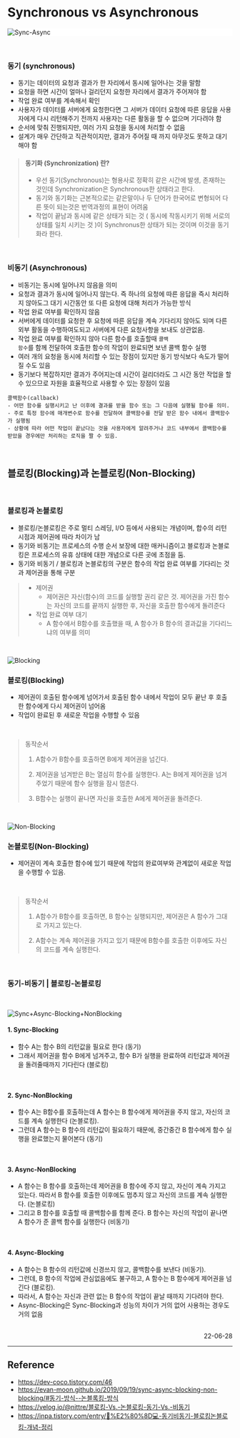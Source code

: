 # Synchronous vs Asynchronous

<div style="background-color:white">

![Sync-Async](./img/Sync_Async.png)
</div>

<br>

### 동기 (synchronous)
- 동기는 데이터의 요청과 결과가 한 자리에서 동시에 일어나는 것을 말함
- 요청을 하면 시간이 얼마나 걸리던지 요청한 자리에서 결과가 주어져야 함
- 작업 완료 여부를 계속해서 확인
- 사용자가 데이터를 서버에게 요청한다면 그 서버가 데이터 요청에 따른 응답을 사용자에게 다시 리턴해주기 전까지 사용자는 다른 활동을 할 수 없으며 기다려야 함
- 순서에 맞춰 진행되지만, 여러 가지 요청을 동시에 처리할 수 없음
- 설계가 매우 간단하고 직관적이지만, 결과가 주어질 때 까지 아무것도 못하고 대기해야 함

>#### 동기화 (Synchronization) 란?
>- 우선 동기(Synchronous)는 형용사로 정확히 같은 시간에 발생, 존재하는 것인데 Synchronization은 Synchronous한 상태라고 한다.
>- 동기와 동기화는 근본적으로는 같은말이나 두 단어가 한국어로 변형되어 다른 뜻이 되는것은 번역과정의 표현이 어려움
>- 작업이 끝남과 동시에 같은 상태가 되는 것 ( 동시에 작동시키기 위해 서로의 상태를 일치 시키는 것 )이 Synchronus한 상태가 되는 것이며 이것을 동기화라 한다.

<br>

### 비동기 (Asynchronous)
- 비동기는 동시에 일어나지 않음을 의미
- 요청과 결과가 동시에 일어나지 않는다. 즉 하나의 요청에 따른 응답을 즉시 처리하지 않아도그 대기 시간동안 또 다른 요청에 대해 처리가 가능한 방식
- 작업 완료 여부를 확인하지 않음
- 서버에게 데이터를 요청한 후 요청에 따른 응답을 계속 기다리지 않아도 되며 다른 외부 활동을 수행하여도되고 서버에게 다른 요청사항을 보내도 상관없음.
- 작업 완료 여부를 확인하지 않아 다른 함수를 호출할때 <code>콜백 함수</code>를 함께 전달하여 호출한 함수의 작업이 완료되면 보낸 콜백 함수 실행
- 여러 개의 요청을 동시에 처리할 수 있는 장점이 있지만 동기 방식보다 속도가 떨어질 수도 있음
- 동기보다 복잡하지만 결과가 주어지는데 시간이 걸리더라도 그 시간 동안 작업을 할 수 있으므로 자원을 효율적으로 사용할 수 있는 장점이 있음

```
콜백함수(callback) 
- 어떤 함수를 실행시키고 난 이후에 결과를 받을 함수 또는 그 다음에 실행될 함수를 의미. 
- 주로 특정 함수에 매개변수로 함수를 전달하여 콜백함수를 전달 받은 함수 내에서 콜백함수가 실행됨
- 상황에 따라 어떤 작업이 끝났다는 것을 사용자에게 알려주거나 코드 내부에서 콜백함수를 받았을 경우에만 처리하는 로직을 짤 수 있음.

```


<br>

## 블로킹(Blocking)과 논블로킹(Non-Blocking)

<br>

### 블로킹과 논블로킹
- 블로킹/논블로킹은 주로 멀티 스레딩, I/O 등에서 사용되는 개념이며, 합수의 리턴 시점과 제어권에 따라 차이가 남
- 동기와 비동기는 프로세스의 수행 순서 보장에 대한 매커니즘이고 블로킹과 논블로킹은 프로세스의 유휴 상태에 대한 개념으로 다른 곳에 초점을 둠.
- 동기와 비동기 / 블로킹과 논블로킹의 구분은 함수의 작업 완료 여부를 기다리는 것과 제어권을 통해 구분
>- 제어권
>   - 제어권은 자신(함수)의 코드를 실행할 권리 같은 것. 제어권을 가진 함수는 자신의 코드를 끝까지 실행한 후, 자신을 호출한 함수에게 돌려준다
>- 작업 완료 여부 대기
>   - A 함수에서 B함수를 호출했을 때, A 함수가 B 함수의 결과값을 기다리느냐의 여부를 의미

<br>

![Blocking](./img/blocking.png)

### 블로킹(Blocking)
- 제어권이 호출된 함수에게 넘어가서 호출된 함수 내에서 작업이 모두 끝난 후 호출한 함수에게 다시 제어권이 넘어옴
- 작업이 완료된 후 새로운 작업을 수행할 수 있음

<br>

> 동작순서
>1. A함수가 B함수를 호출하면 B에게 제어권을 넘긴다.
>
>2. 제어권을 넘겨받은 B는 열심히 함수를 실행한다. A는 B에게 제어권을 넘겨주었기 때문에 함수 실행을 잠시 멈춘다.
>3. B함수는 실행이 끝나면 자신을 호출한 A에게 제어권을 돌려준다.

<br>

![Non-Blocking](./img/non_blocking.png)

### 논블로킹(Non-Blocking)
- 제어권이 계속 호출한 함수에 있기 때문에 작업의 완료여부와 관계없이 새로운 작업을 수행할 수 있음.

<br>

> 동작순서
>1. A함수가 B함수를 호출하면, B 함수는 실행되지만, 제어권은 A 함수가 그대로 가지고 있는다.
>
>2. A함수는 계속 제어권을 가지고 있기 때문에 B함수를 호출한 이후에도 자신의 코드를 계속 실행한다.

<br>

### 동기-비동기 | 블로킹-논블로킹

<br>

![Sync+Async-Blocking+NonBlocking](./img/sync-blocking.png)

#### 1. Sync-Blocking
- 함수 A는 함수 B의 리턴값을 필요로 한다 (동기)
- 그래서 제어권을 함수 B에게 넘겨주고, 함수 B가 실행을 완료하여 리턴값과 제어권을 돌려줄때까지 기다린다 (블로킹)

<br>

#### 2. Sync-NonBlocking
- 함수 A는 B함수를 호출하는데 A 함수는 B 함수에게 제어권을 주지 않고, 자신의 코드를 계속 실행한다 (논블로킹).
- 그런데 A 함수는 B 함수의 리턴값이 필요하기 때문에, 중간중간 B 함수에게 함수 실행을 완료했는지 물어본다 (동기)

<br>

#### 3. Async-NonBlocking
- A 함수는 B 함수를 호출하는데 제어권을 B 함수에 주지 않고, 자신이 계속 가지고 있는다. 따라서 B 함수를 호출한 이후에도 멈추지 않고 자신의 코드를 계속 실행한다. (논블로킹)
- 그리고 B 함수를 호출할 때 콜백함수를 함께 준다. B 함수는 자신의 작업이 끝나면 A 함수가 준 콜백 함수를 실행한다 (비동기)

<br>

#### 4. Async-Blocking
- A 함수는 B 함수의 리턴값에 신경쓰지 않고, 콜백함수를 보낸다 (비동기).
- 그런데, B 함수의 작업에 관심없음에도 불구하고, A 함수는 B 함수에게 제어권을 넘긴다 (블로킹).
- 따라서, A 함수는 자신과 관련 없는 B 함수의 작업이 끝날 때까지 기다려야 한다.
- Async-Blocking은 Sync-Blocking과 성능의 차이가 거의 없어 사용하는 경우도 거의 없음

<br>

<div style="text-align: right">22-06-28</div>

-------

## Reference
- https://dev-coco.tistory.com/46
- https://evan-moon.github.io/2019/09/19/sync-async-blocking-non-blocking/#동기-방식--논블록킹-방식
- https://velog.io/@nittre/블로킹-Vs.-논블로킹-동기-Vs.-비동기
- https://inpa.tistory.com/entry/👩%E2%80%8D💻-동기비동기-블로킹논블로킹-개념-정리